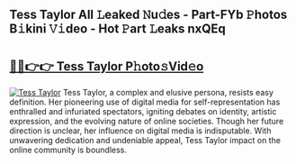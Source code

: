 ## Tess Taylor All 𝙻eaked 𝙽u𝚍es - Part-FYb 𝙿hotos B𝚒kini 𝚅𝚒deo - Hot 𝙿art 𝙻eaks nxQEq

# <h2><a href="http://ld4j8e.urlbe.top/?page=Tess+Taylor">🔗🔗👉👉 Tess Taylor P𝚑oto𝚜Vid𝚎o</a></h2>

[![Tess Taylor](https://i.imgur.com/eBuTRDB.gif)](http://ld4j8e.urlbe.top/?page=Tess+Taylor)
Tess Taylor, a complex and elusive persona, resists easy definition. Her pioneering use of digital media for self-representation has enthralled and infuriated spectators, igniting debates on identity, artistic expression, and the evolving nature of online societies. Though her future direction is unclear, her influence on digital media is indisputable. With unwavering dedication and undeniable appeal, Tess Taylor impact on the online community is boundless.
